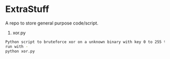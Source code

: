 # ExtraStuff
A repo to store general purpose code/script.

1. xor.py
```sh
Python script to bruteforce xor on a unknown binary with key 0 to 255 to detect if target file can be decrypted into Dex/JPG/ZIP format.
run with -
python xor.py
```

